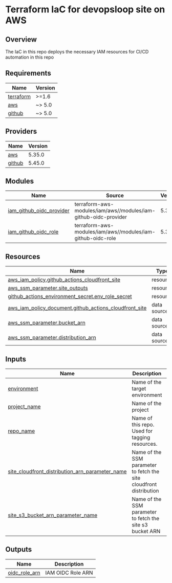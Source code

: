 # Terraform IaC for devopsloop site on AWS

## Overview

The IaC in this repo deploys the necessary IAM resources for CI/CD automation in this repo

<!-- BEGINNING OF PRE-COMMIT-TERRAFORM DOCS HOOK -->
## Requirements

| Name | Version |
|------|---------|
| <a name="requirement_terraform"></a> [terraform](#requirement\_terraform) | >=1.6 |
| <a name="requirement_aws"></a> [aws](#requirement\_aws) | ~> 5.0 |
| <a name="requirement_github"></a> [github](#requirement\_github) | ~> 5.0 |

## Providers

| Name | Version |
|------|---------|
| <a name="provider_aws"></a> [aws](#provider\_aws) | 5.35.0 |
| <a name="provider_github"></a> [github](#provider\_github) | 5.45.0 |

## Modules

| Name | Source | Version |
|------|--------|---------|
| <a name="module_iam_github_oidc_provider"></a> [iam\_github\_oidc\_provider](#module\_iam\_github\_oidc\_provider) | terraform-aws-modules/iam/aws//modules/iam-github-oidc-provider | 5.34.0 |
| <a name="module_iam_github_oidc_role"></a> [iam\_github\_oidc\_role](#module\_iam\_github\_oidc\_role) | terraform-aws-modules/iam/aws//modules/iam-github-oidc-role | 5.34.0 |

## Resources

| Name | Type |
|------|------|
| [aws_iam_policy.github_actions_cloudfront_site](https://registry.terraform.io/providers/hashicorp/aws/latest/docs/resources/iam_policy) | resource |
| [aws_ssm_parameter.site_outputs](https://registry.terraform.io/providers/hashicorp/aws/latest/docs/resources/ssm_parameter) | resource |
| [github_actions_environment_secret.env_role_secret](https://registry.terraform.io/providers/integrations/github/latest/docs/resources/actions_environment_secret) | resource |
| [aws_iam_policy_document.github_actions_cloudfront_site](https://registry.terraform.io/providers/hashicorp/aws/latest/docs/data-sources/iam_policy_document) | data source |
| [aws_ssm_parameter.bucket_arn](https://registry.terraform.io/providers/hashicorp/aws/latest/docs/data-sources/ssm_parameter) | data source |
| [aws_ssm_parameter.distribution_arn](https://registry.terraform.io/providers/hashicorp/aws/latest/docs/data-sources/ssm_parameter) | data source |

## Inputs

| Name | Description | Type | Default | Required |
|------|-------------|------|---------|:--------:|
| <a name="input_environment"></a> [environment](#input\_environment) | Name of the target environment | `string` | `"prod"` | no |
| <a name="input_project_name"></a> [project\_name](#input\_project\_name) | Name of the project | `string` | `"devopsloop-site"` | no |
| <a name="input_repo_name"></a> [repo\_name](#input\_repo\_name) | Name of this repo. Used for tagging resources. | `string` | `"devopsloop-ss/devopsloop"` | no |
| <a name="input_site_cloudfront_distribution_arn_parameter_name"></a> [site\_cloudfront\_distribution\_arn\_parameter\_name](#input\_site\_cloudfront\_distribution\_arn\_parameter\_name) | Name of the SSM parameter to fetch the site cloudfront distribution | `string` | `null` | no |
| <a name="input_site_s3_bucket_arn_parameter_name"></a> [site\_s3\_bucket\_arn\_parameter\_name](#input\_site\_s3\_bucket\_arn\_parameter\_name) | Name of the SSM parameter to fetch the site s3 bucket ARN | `string` | `null` | no |

## Outputs

| Name | Description |
|------|-------------|
| <a name="output_oidc_role_arn"></a> [oidc\_role\_arn](#output\_oidc\_role\_arn) | IAM OIDC Role ARN |
<!-- END OF PRE-COMMIT-TERRAFORM DOCS HOOK -->
